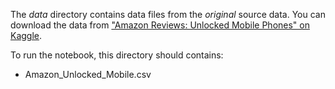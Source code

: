 The _data_ directory contains data files from the _original_ source data. You can download the data from ["Amazon Reviews: Unlocked Mobile Phones" on Kaggle](https://www.kaggle.com/PromptCloudHQ/amazon-reviews-unlocked-mobile-phones). 

To run the notebook, this directory should contains:

- Amazon_Unlocked_Mobile.csv